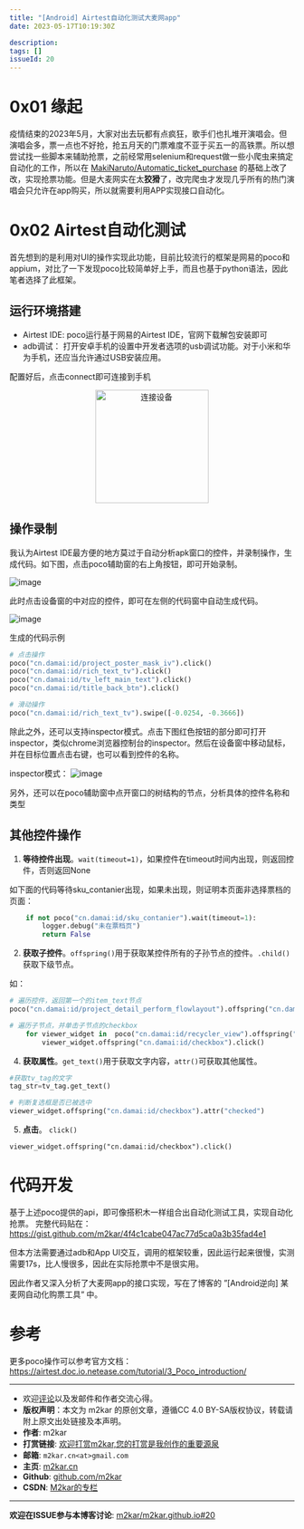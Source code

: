 ```yaml
---
title: "[Android] Airtest自动化测试大麦网app"
date: 2023-05-17T10:19:30Z

description: 
tags: []
issueId: 20
---
```


# 0x01 缘起

疫情结束的2023年5月，大家对出去玩都有点疯狂，歌手们也扎堆开演唱会。但演唱会多，票一点也不好抢，抢五月天的门票难度不亚于买五一的高铁票。所以想尝试找一些脚本来辅助抢票，之前经常用selenium和request做一些小爬虫来搞定自动化的工作，所以在 [MakiNaruto/Automatic_ticket_purchase](https://github.com/MakiNaruto/Automatic_ticket_purchase)  的基础上改了改，实现抢票功能。但是大麦网实在太**狡猾**了，改完爬虫才发现几乎所有的热门演唱会只允许在app购买，所以就需要利用APP实现接口自动化。

# 0x02 Airtest自动化测试

首先想到的是利用对UI的操作实现此功能，目前比较流行的框架是网易的poco和appium，对比了一下发现poco比较简单好上手，而且也基于python语法，因此笔者选择了此框架。

## 运行环境搭建

-  Airtest IDE:  poco运行基于网易的Airtest IDE，官网下载解包安装即可
-  adb调试： 打开安卓手机的设置中开发者选项的usb调试功能。对于小米和华为手机，还应当允许通过USB安装应用。

配置好后，点击connect即可连接到手机

<p align="center">
<img src="https://github.com/m2kar/m2kar.github.io/assets/16930652/7cead540-fcf2-4b61-82ca-4040cf7a38d2" alt="连接设备"  height="200"/>
</p>

## 操作录制

我认为Airtest IDE最方便的地方莫过于自动分析apk窗口的控件，并录制操作，生成代码。如下图，点击poco辅助窗的右上角按钮，即可开始录制。

![image](https://github.com/m2kar/m2kar.github.io/assets/16930652/a297bc35-23fb-4426-bfe8-41c3c0715fcf)

此时点击设备窗的中对应的控件，即可在左侧的代码窗中自动生成代码。

![image](https://github.com/m2kar/m2kar.github.io/assets/16930652/29da7dd0-db4c-4594-9cc6-b337424746f0)

生成的代码示例
```python
# 点击操作
poco("cn.damai:id/project_poster_mask_iv").click()
poco("cn.damai:id/rich_text_tv").click()
poco("cn.damai:id/tv_left_main_text").click()
poco("cn.damai:id/title_back_btn").click()

# 滑动操作
poco("cn.damai:id/rich_text_tv").swipe([-0.0254, -0.3666])
```
除此之外，还可以支持inspector模式。点击下图红色按钮的部分即可打开inspector，类似chrome浏览器控制台的inspector。然后在设备窗中移动鼠标，并在目标位置点击右键，也可以看到控件的名称。

inspector模式：
![image](https://github.com/m2kar/m2kar.github.io/assets/16930652/96c9a24b-487a-4898-8959-1356903cf0ac)

另外，还可以在poco辅助窗中点开窗口的树结构的节点，分析具体的控件名称和类型

## 其他控件操作
1. **等待控件出现**。`wait(timeout=1)`，如果控件在timeout时间内出现，则返回控件，否则返回None

如下面的代码等待sku_contanier出现，如果未出现，则证明本页面非选择票档的页面：
```python
    if not poco("cn.damai:id/sku_contanier").wait(timeout=1):
        logger.debug("未在票档页")
        return False
```
2. **获取子控件**。`offspring()`用于获取某控件所有的子孙节点的控件。`.child()`获取下级节点。

如：
```python
# 遍历控件，返回第一个的item_text节点
poco("cn.damai:id/project_detail_perform_flowlayout").offspring("cn.damai:id/item_text")

# 遍历子节点，并单击子节点的checkbox
    for viewer_widget in  poco("cn.damai:id/recycler_view").offspring("cn.damai:id/recycler_main").child():
        viewer_widget.offspring("cn.damai:id/checkbox").click()
```

4. **获取属性**。`get_text()`用于获取文字内容，`attr()`可获取其他属性。

```python
#获取tv_tag的文字
tag_str=tv_tag.get_text() 

# 判断复选框是否已被选中
viewer_widget.offspring("cn.damai:id/checkbox").attr("checked") 
```

5. **点击**。 `click()`
```
viewer_widget.offspring("cn.damai:id/checkbox").click()
```

# 代码开发

基于上述poco提供的api，即可像搭积木一样组合出自动化测试工具，实现自动化抢票。
完整代码贴在： https://gist.github.com/m2kar/4f4c1cabe047ac77d5ca0a3b35fad4e1

但本方法需要通过adb和App UI交互，调用的框架较重，因此运行起来很慢，实测需要17s，比人慢很多，因此在实际抢票中不是很实用。

因此作者又深入分析了大麦网app的接口实现，写在了博客的 ”[Android逆向] 某麦网自动化购票工具“ 中。

# 参考
更多poco操作可以参考官方文档： https://airtest.doc.io.netease.com/tutorial/3_Poco_introduction/

<hr/>

- 欢迎[评论](https://github.com/m2kar/m2kar.github.io/issues/20)以及发邮件和作者交流心得。
- **版权声明**：本文为 m2kar 的原创文章，遵循CC 4.0 BY-SA版权协议，转载请附上原文出处链接及本声明。
- **作者**: m2kar
- **打赏链接**: [欢迎打赏m2kar,您的打赏是我创作的重要源泉](http://m2kar-cn.mikecrm.com/wy97haW)
- **邮箱**: `m2kar.cn<at>gmail.com`
- **主页**: [m2kar.cn](https://m2kar.cn)
- **Github**: [github.com/m2kar](https://github.com/m2kar)
- **CSDN**: [M2kar的专栏](https://m2kar.blog.csdn.net)

<hr/>

**欢迎在ISSUE参与本博客讨论**: [m2kar/m2kar.github.io#20](https://github.com/m2kar/m2kar.github.io/issues/20)